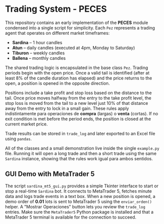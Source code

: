 # Trading System - PECES

This repository contains an early implementation of the **PECES** module
condensed into a single script for simplicity.  Each `Pez` represents a
trading agent that operates on different market timeframes:

- **Sardina** – 1 hour candles
- **Atun** – daily candles (executed at 4pm, Monday to Saturday)
- **Tiburon** – weekly candles
- **Ballena** – monthly candles

The shared trading logic is encapsulated in the base class `Pez`.
Trading periods begin with the open price. Once a valid tail is
identified (after at least 8% of the candle duration has elapsed) and
the price returns to the open, a position is opened in the opposite
direction.

Positions include a take profit and stop loss based on the distance to
the tail. Once price moves halfway from the entry to the take profit
level, the stop loss is moved from the tail to a new level just 10% of
that distance away from the entry to lock in a small gain. These rules
apply indistintamente para operaciones de **compra** (largas) o **venta**
(cortas). If no exit condition is met before the period ends, the
position is closed at the current market price.

Trade results can be stored in `trade_log` and later exported to an
Excel file using `pandas`.

All of the classes and a small demonstration live inside the single
`example.py` file.  Running it will open a long trade and then a short
trade using the same `Sardina` instance, showing that the rules work
igual para ambos sentidos.

## GUI Demo with MetaTrader 5

The script `sardina_mt5_gui.py` provides a simple Tkinter interface to
start or stop a real-time `Sardina` bot. It connects to MetaTrader 5,
fetches minute data and logs trade events in a text box. When a new
position is opened, a demo order of **0.01** lots is sent to MetaTrader 5
using the `enviar_orden()` helper. A "Mostrar Operaciones" button lets
you review the `trade_log` entries. Make sure the `MetaTrader5` Python
package is installed and that a MetaTrader 5 terminal is available for
the connection to succeed.
